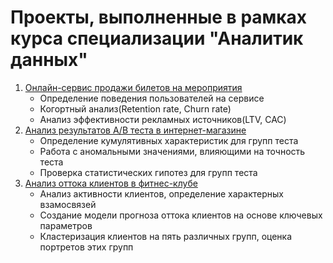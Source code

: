 # Проекты, выполненные в рамках курса специализации "Аналитик данных"

1. [Онлайн-сервис продажи билетов на мероприятия](https://github.com/sergeipm/tickets_service)
	- Определение поведения пользователей на сервисе
	- Когортный анализ(Retention rate, Churn rate)
	- Анализ эффективности рекламных источников(LTV, CAC)
2. [Анализ результатов A/B теста в интернет-магазине](https://github.com/sergeipm/AB_test_online_shop)
	- Определение кумулятивных характеристик для групп теста
	- Работа с аномальными значениями, влияющими на точность теста
	- Проверка статистических гипотез для групп теста
3. [Анализ оттока клиентов в фитнес-клубе](https://github.com/sergeipm/fintess_club)
	- Анализ активности клиентов, определение характерных взамосвязей
	- Создание модели прогноза оттока клиентов на основе ключевых параметров
	- Кластеризация клиентов на пять различных групп, оценка портретов этих групп
